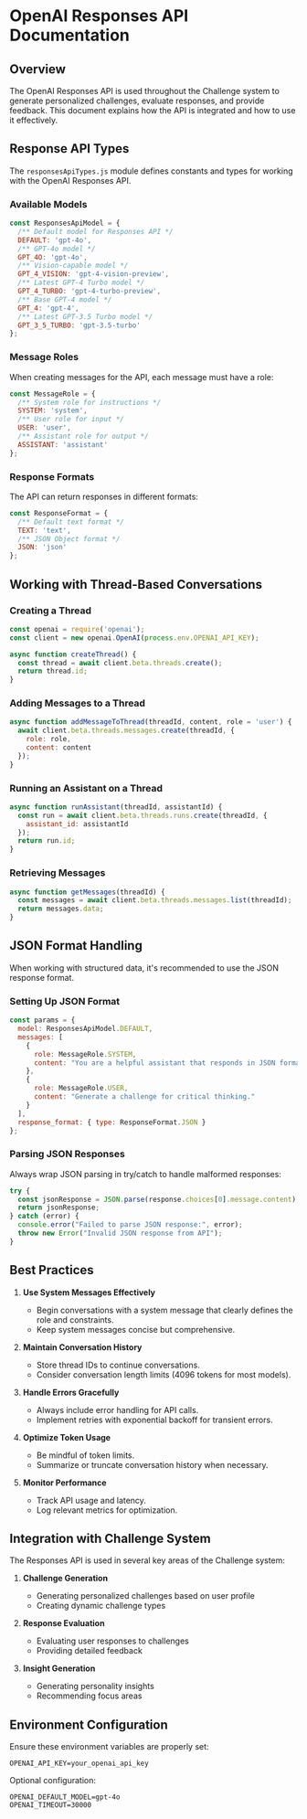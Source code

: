 # OpenAI Responses API Documentation

## Overview

The OpenAI Responses API is used throughout the Challenge system to generate personalized challenges, evaluate responses, and provide feedback. This document explains how the API is integrated and how to use it effectively.

## Response API Types

The `responsesApiTypes.js` module defines constants and types for working with the OpenAI Responses API.

### Available Models

```javascript
const ResponsesApiModel = {
  /** Default model for Responses API */
  DEFAULT: 'gpt-4o',
  /** GPT-4o model */
  GPT_4O: 'gpt-4o',
  /** Vision-capable model */
  GPT_4_VISION: 'gpt-4-vision-preview',
  /** Latest GPT-4 Turbo model */
  GPT_4_TURBO: 'gpt-4-turbo-preview',
  /** Base GPT-4 model */
  GPT_4: 'gpt-4',
  /** Latest GPT-3.5 Turbo model */
  GPT_3_5_TURBO: 'gpt-3.5-turbo'
};
```

### Message Roles

When creating messages for the API, each message must have a role:

```javascript
const MessageRole = {
  /** System role for instructions */
  SYSTEM: 'system',
  /** User role for input */
  USER: 'user',
  /** Assistant role for output */
  ASSISTANT: 'assistant'
};
```

### Response Formats

The API can return responses in different formats:

```javascript
const ResponseFormat = {
  /** Default text format */
  TEXT: 'text',
  /** JSON Object format */
  JSON: 'json'
};
```

## Working with Thread-Based Conversations

### Creating a Thread

```javascript
const openai = require('openai');
const client = new openai.OpenAI(process.env.OPENAI_API_KEY);

async function createThread() {
  const thread = await client.beta.threads.create();
  return thread.id;
}
```

### Adding Messages to a Thread

```javascript
async function addMessageToThread(threadId, content, role = 'user') {
  await client.beta.threads.messages.create(threadId, {
    role: role,
    content: content
  });
}
```

### Running an Assistant on a Thread

```javascript
async function runAssistant(threadId, assistantId) {
  const run = await client.beta.threads.runs.create(threadId, {
    assistant_id: assistantId
  });
  return run.id;
}
```

### Retrieving Messages

```javascript
async function getMessages(threadId) {
  const messages = await client.beta.threads.messages.list(threadId);
  return messages.data;
}
```

## JSON Format Handling

When working with structured data, it's recommended to use the JSON response format.

### Setting Up JSON Format

```javascript
const params = {
  model: ResponsesApiModel.DEFAULT,
  messages: [
    {
      role: MessageRole.SYSTEM,
      content: "You are a helpful assistant that responds in JSON format."
    },
    {
      role: MessageRole.USER,
      content: "Generate a challenge for critical thinking."
    }
  ],
  response_format: { type: ResponseFormat.JSON }
};
```

### Parsing JSON Responses

Always wrap JSON parsing in try/catch to handle malformed responses:

```javascript
try {
  const jsonResponse = JSON.parse(response.choices[0].message.content);
  return jsonResponse;
} catch (error) {
  console.error("Failed to parse JSON response:", error);
  throw new Error("Invalid JSON response from API");
}
```

## Best Practices

1. **Use System Messages Effectively**
   - Begin conversations with a system message that clearly defines the role and constraints.
   - Keep system messages concise but comprehensive.

2. **Maintain Conversation History**
   - Store thread IDs to continue conversations.
   - Consider conversation length limits (4096 tokens for most models).

3. **Handle Errors Gracefully**
   - Always include error handling for API calls.
   - Implement retries with exponential backoff for transient errors.

4. **Optimize Token Usage**
   - Be mindful of token limits.
   - Summarize or truncate conversation history when necessary.

5. **Monitor Performance**
   - Track API usage and latency.
   - Log relevant metrics for optimization.

## Integration with Challenge System

The Responses API is used in several key areas of the Challenge system:

1. **Challenge Generation**
   - Generating personalized challenges based on user profile
   - Creating dynamic challenge types

2. **Response Evaluation**
   - Evaluating user responses to challenges
   - Providing detailed feedback

3. **Insight Generation**
   - Generating personality insights
   - Recommending focus areas

## Environment Configuration

Ensure these environment variables are properly set:

```
OPENAI_API_KEY=your_openai_api_key
```

Optional configuration:

```
OPENAI_DEFAULT_MODEL=gpt-4o
OPENAI_TIMEOUT=30000
``` 